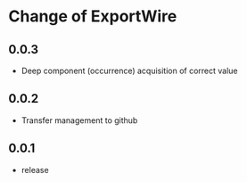 # Change of ExportWire

## 0.0.3
+ Deep component (occurrence) acquisition of correct value
## 0.0.2
+ Transfer management to github
## 0.0.1
+ release